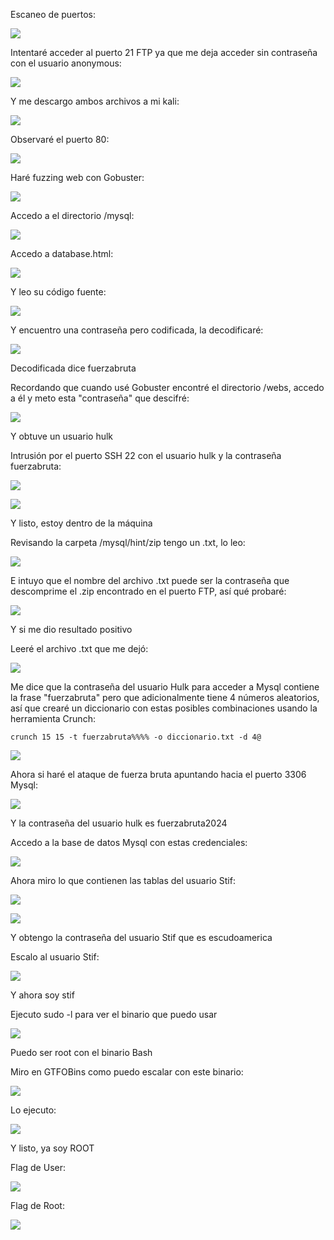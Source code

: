 Escaneo de puertos:

![](../../../Images/Pasted%20image%2020240909202853.png)

Intentaré acceder al puerto 21 FTP ya que me deja acceder sin contraseña con el usuario anonymous:

![](../../../Images/Pasted%20image%2020240909203806.png)

Y me descargo ambos archivos a mi kali:

![](../../../Images/Pasted%20image%2020240909203858.png)

Observaré el puerto 80:

![](../../../Images/Pasted%20image%2020240909203110.png)

Haré fuzzing web con Gobuster:

![](../../../Images/Pasted%20image%2020240909203709.png)

Accedo a el directorio /mysql:

![](../../../Images/Pasted%20image%2020240909203725.png)

Accedo a database.html:

![](../../../Images/Pasted%20image%2020240909204437.png)

Y leo su código fuente:

![](../../../Images/Pasted%20image%2020240909204457.png)

Y encuentro una contraseña pero codificada, la decodificaré:

![](../../../Images/Pasted%20image%2020240909204548.png)

Decodificada dice fuerzabruta

Recordando que cuando usé Gobuster encontré el directorio /webs, accedo a él y meto esta "contraseña" que descifré:

![](../../../Images/Pasted%20image%2020240909204804.png)

Y obtuve un usuario hulk

Intrusión por el puerto SSH 22 con el usuario hulk y la contraseña fuerzabruta:

![](../../../Images/Pasted%20image%2020240909204938.png)

![](../../../Images/Pasted%20image%2020240909204945.png)

Y listo, estoy dentro de la máquina

Revisando la carpeta /mysql/hint/zip tengo un .txt, lo leo:

![](../../../Images/Pasted%20image%2020240909210203.png)

E intuyo que el nombre del archivo .txt puede ser la contraseña que descomprime el .zip encontrado en el puerto FTP, así qué probaré:

![](../../../Images/Pasted%20image%2020240909210321.png)

Y si me dio resultado positivo

Leeré el archivo .txt que me dejó:

![](../../../Images/Pasted%20image%2020240909210353.png)

Me dice que la contraseña del usuario Hulk para acceder a Mysql contiene la frase "fuerzabruta" pero que adicionalmente tiene 4 números aleatorios, así que crearé un diccionario con estas posibles combinaciones usando la herramienta Crunch: 
```
crunch 15 15 -t fuerzabruta%%%% -o diccionario.txt -d 4@
```

![](../../../Images/Pasted%20image%2020240909211142.png)

Ahora si haré el ataque de fuerza bruta apuntando hacia el puerto 3306 Mysql:

![](../../../Images/Pasted%20image%2020240909211603.png)

Y la contraseña del usuario hulk es fuerzabruta2024

Accedo a la base de datos Mysql con estas credenciales:

![](../../../Images/Pasted%20image%2020240909211807.png)

Ahora miro lo que contienen las tablas del usuario Stif:

![](../../../Images/Pasted%20image%2020240909212008.png)

![](../../../Images/Pasted%20image%2020240909212020.png)

Y obtengo la contraseña del usuario Stif que es escudoamerica

Escalo al usuario Stif:

![](../../../Images/Pasted%20image%2020240909212058.png)

Y ahora soy stif

Ejecuto sudo -l para ver el binario que puedo usar 

![](../../../Images/Pasted%20image%2020240909212122.png)

Puedo ser root con el binario Bash

Miro en GTFOBins como puedo escalar con este binario:

![](../../../Images/Pasted%20image%2020240708210732.png)

Lo ejecuto:

![](../../../Images/Pasted%20image%2020240909212136.png)

Y listo, ya soy ROOT

Flag de User:

![](../../../Images/Pasted%20image%2020240909212239.png)

Flag de Root:

![](../../../Images/Pasted%20image%2020240909212329.png)

